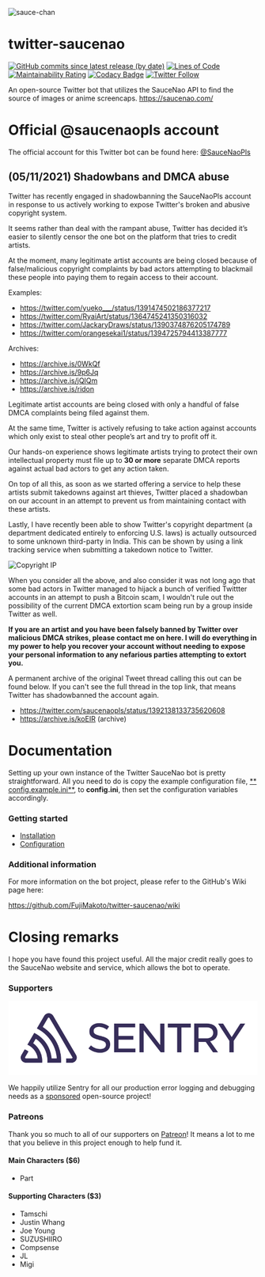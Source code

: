 ![sauce-chan](https://i.imgur.com/9L4zCM7.png)

# twitter-saucenao

[![GitHub commits since latest release (by date)](https://img.shields.io/github/commits-since/fujimakoto/twitter-saucenao/latest)](https://github.com/FujiMakoto/twitter-saucenao/releases) [![Lines of Code](https://sonarcloud.io/api/project_badges/measure?project=FujiMakoto_twitter-saucenao&metric=ncloc)](https://sonarcloud.io/dashboard?id=FujiMakoto_twitter-saucenao) [![Maintainability Rating](https://sonarcloud.io/api/project_badges/measure?project=FujiMakoto_twitter-saucenao&metric=sqale_rating)](https://sonarcloud.io/dashboard?id=FujiMakoto_twitter-saucenao) [![Codacy Badge](https://app.codacy.com/project/badge/Grade/b544d5da65234268a434f05797bc5680)](https://www.codacy.com/manual/makoto-github/twitter-saucenao?utm_source=github.com&amp;utm_medium=referral&amp;utm_content=FujiMakoto/twitter-saucenao&amp;utm_campaign=Badge_Grade) [![Twitter Follow](https://img.shields.io/twitter/follow/saucenaopls)](https://twitter.com/saucenaopls)

An open-source Twitter bot that utilizes the SauceNao API to find the source of images or anime screencaps.
https://saucenao.com/

# Official @saucenaopls account

The official account for this Twitter bot can be found here: [@SauceNaoPls](https://twitter.com/saucenaopls)

## (05/11/2021) Shadowbans and DMCA abuse

Twitter has recently engaged in shadowbanning the SauceNaoPls account in response to us actively working to expose Twitter's broken and abusive copyright system.

It seems rather than deal with the rampant abuse, Twitter has decided it’s easier to silently censor the one bot on the platform that tries to credit artists.

At the moment, many legitimate artist accounts are being closed because of false/malicious copyright complaints by bad actors attempting to blackmail these people into paying them to regain access to their account.

Examples:

* https://twitter.com/yueko___/status/1391474502186377217
* https://twitter.com/RyaiArt/status/1364745241350316032
* https://twitter.com/JackaryDraws/status/1390374876205174789
* https://twitter.com/orangesekai1/status/1394725794413387777

Archives:

* https://archive.is/0WkQf
* https://archive.is/9p6Jq
* https://archive.is/jQIQm
* https://archive.is/ridon

Legitimate artist accounts are being closed with only a handful of false DMCA complaints being filed against them.

At the same time, Twitter is actively refusing to take action against accounts which only exist to steal other people’s
art and try to profit off it.

Our hands-on experience shows legitimate artists trying to protect their own intellectual property must file up to **30
or more** separate DMCA reports against actual bad actors to get any action taken.

On top of all this, as soon as we started offering a service to help these artists submit takedowns against art thieves,
Twitter placed a shadowban on our account in an attempt to prevent us from maintaining contact with these artists.

Lastly, I have recently been able to show Twitter's copyright department (a department dedicated entirely to enforcing U.S. laws) is actually outsourced to some unknown third-party in India. This can be shown by using a link tracking service when submitting a takedown notice to Twitter.

![Copyright IP](https://i.imgur.com/jon9ETa.png)

When you consider all the above, and also consider it was not long ago that some bad actors in Twitter managed to hijack a bunch of verified Twittter accounts in an attempt to push a Bitcoin scam, I wouldn't rule out the possibility of the current DMCA extortion scam being run by a group inside Twitter as well.

**If you are an artist and you have been falsely banned by Twitter over malicious DMCA strikes, please contact me on here. I will do everything in my power to help you recover your account without needing to expose your personal information to any nefarious parties attempting to extort you.**

A permanent archive of the original Tweet thread calling this out can be found below. If you can't see the full thread in the top link, that means Twitter has shadowbanned the account again.

* https://twitter.com/saucenaopls/status/1392138133735620608
* https://archive.is/koEIR (archive)


# Documentation

Setting up your own instance of the Twitter SauceNao bot is pretty straightforward. All you need to do is copy the
example configuration file, [**
config.example.ini**](https://github.com/FujiMakoto/twitter-saucenao/blob/master/config.example.ini), to **config.ini**,
then set the configuration variables accordingly.

### Getting started

* [Installation](https://github.com/FujiMakoto/twitter-saucenao/wiki/Installation)
* [Configuration](https://github.com/FujiMakoto/twitter-saucenao/wiki/Configuration)

### Additional information

For more information on the bot project, please refer to the GitHub's Wiki page here:

https://github.com/FujiMakoto/twitter-saucenao/wiki

# Closing remarks

I hope you have found this project useful. All the major credit really goes to the SauceNao website and service, which
allows the bot to operate.

### Supporters

![Sentry](./sentry.svg)

We happily utilize Sentry for all our production error logging and debugging needs as
a [sponsored](https://sentry.io/for/good/) open-source project!

### Patreons

Thank you so much to all of our supporters on [Patreon](https://www.patreon.com/saucebot)! It means a lot to me that you
believe in this project enough to help fund it.

#### Main Characters ($6)

* Part

#### Supporting Characters ($3)

* Tamschi
* Justin Whang
* Joe Young
* SUZUSHIIRO
* Compsense
* JL
* Migi

